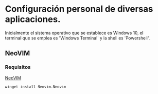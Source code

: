 # Configuración personal de diversas aplicaciones.

Inicialmente el sistema operativo que se establece es Windows 10, el terminal que se emplea es 'Windows Terminal' y la shell es 'Powershell'.

## NeoVIM

### Requisitos

[NeoVIM](https://github.com/neovim/neovim)
~~~
winget install Neovim.Neovim
~~~
